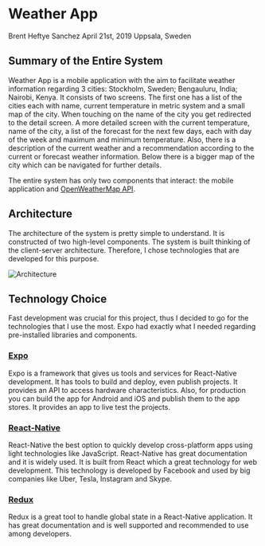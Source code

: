 # Weather App
Brent Heftye Sanchez
April 21st, 2019
Uppsala, Sweden

## Summary of the Entire System
Weather App is a mobile application with the aim to facilitate weather information regarding 3 cities: Stockholm, Sweden;
Bengauluru, India; Nairobi, Kenya. It consists of two screens. The first one has a list of the cities each with name,
current temperature in metric system and a small map of the city. When touching on the name of the city you get
redirected to the detail screen. A more detailed screen with the current temperature, name of the city, a list of the
forecast for the next few days, each with day of the week and maximum and minimum temperature. Also, there is a description
of the current weather and a recommendation according to the current or forecast weather information. Below there is a
bigger map of the city which can be navigated for further details.

The entire system has only two components that interact: the mobile application and [OpenWeatherMap API](https://openweathermap.org).

## Architecture
The architecture of the system is pretty simple to understand. It is constructed of two high-level components.
The system is built thinking of the client-server architecture.
Therefore, I chose technologies that are developed for this purpose.

![Architecture](https://i.imgur.com/Q9diCKI.png)

## Technology Choice
Fast development was crucial for this project, thus I decided to go for the technologies that I use the most. Expo had
exactly what I needed regarding pre-installed libraries and components.

### [Expo](https://expo.io)
Expo is a framework that gives us tools and services for React-Native development.
It has tools to build and deploy, even publish projects. It provides an API to access hardware characteristics.
Also, for production you can build the app for Android and iOS and publish them to the app stores.
It provides an app to live test the projects.

### [React-Native](https://facebook.github.io/react-native/)
React-Native the best option to quickly develop cross-platform apps using light technologies like JavaScript.
React-Native has great documentation and it is widely used.
It is built from React which a great technology for web development.
This technology is developed by Facebook and used by big companies like Uber, Tesla, Instagram and Skype.

### [Redux](https://redux.js.org)
Redux is a great tool to handle global state in a React-Native application. It has great documentation and is well supported
and recommended to use among developers.